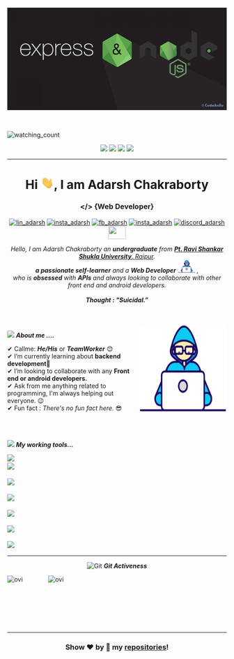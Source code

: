 <p align="center">
  <img src="https://raw.githubusercontent.com/adarsh-chakraborty/adarsh-chakraborty/main/assets/banner.png"/>
</p>
<br>

<p align="left"> 
<img src="https://komarev.com/ghpvc/?username=adarsh-chakraborty&color=brightgreen" alt="watching_count" />
 </p>
 <p align="center">
<img src="https://img.shields.io/badge/Age-22-blue" />
  <img src="https://img.shields.io/badge/Focus-Web%20Development-brightgreen" />
  <img src="https://img.shields.io/badge/Lives-Bilaspur,Chhattisgarh-success" />
  <img src="https://img.shields.io/badge/Languages-English%20%26%20Hindi-brightgreen" />
</p>
<hr>
<h1 align="center">Hi <img src="https://raw.githubusercontent.com/adarsh-chakraborty/adarsh-chakraborty/main/assets/Hi.gif" width="30px">, I am Adarsh Chakraborty </h1>
<h3 align="center"> &#x0003C;&#x0002F;&#x0003E; {Web Developer} </h3>
<p align="center">
<a href="https://www.linkedin.com/in/adarsh-chakraborty-a9b712206" target="blank"><img align="center" src="https://image.flaticon.com/icons/png/128/174/174857.png" alt="lin_adarsh" height="30" width="40" /></a>  
<a href="https://www.instagram.com/adarshchakraborty/" target="blank"><img align="center" src="https://image.flaticon.com/icons/png/128/174/174855.png" alt="insta_adarsh" height="30" width="40" /></a>
<a href="https://www.facebook.com/me.excelsior" target="blank"><img align="center" src="https://www.svgrepo.com/show/299425/facebook.svg" alt="fb_adarsh" height="30" width="40" /></a>
  <a href="https://www.instagram.com/adarshchakraborty/" target="blank"><img align="center" src="https://image.flaticon.com/icons/png/128/174/174855.png" alt="insta_adarsh" height="30" width="40" /></a>
    <a href="https://discord.gg/TG7uxNf" target="blank"><img align="center" src="https://cdn.logojoy.com/wp-content/uploads/20210422104926/Discord-Logo-White.png" alt="discord_adarsh" height="45" width="55" /></a>
 <a href = "mailto: adarshchak108@gmail.com"><img align="center" src="https://seeklogo.com/images/G/gmail-new-2020-logo-32DBE11BB4-seeklogo.com.png" height="30" width="40" /></a>
</p>
</p>



<p align="center">
  <em>
    Hello, I am Adarsh Chakraborty an <b>undergraduate</b> from <a href="https://www.prsu.ac.in/"> <b>Pt. Ravi Shankar Shukla University</b>, Raipur</a>. <br>
    <b>a passionate self-learner</b> and a <b>Web Developer</b>&nbsp;<img src="https://raw.githubusercontent.com/adarsh-chakraborty/adarsh-chakraborty/main/assets/Developer.gif" width="40px">&nbsp,<br>who is <b>obsessed</b>
    with <b>APIs</b> and always looking to collaborate with other front end and android developers. 
  </em> 
  <br>
  <br>
 <b><i align="center">Thought : "Suicidal.”</i></b> 
</p>
<br><br>
<img align="right" width=200px height=200px alt="side_sticker" src="https://raw.githubusercontent.com/adarsh-chakraborty/adarsh-chakraborty/main/assets/Developer.gif" />

<img src="https://media.giphy.com/media/iY8CRBdQXODJSCERIr/giphy.gif" width="30px">&nbsp;***About me ....***

✔ Callme: ***He/His*** or ***TeamWorker*** 😊 <br>
✔ I’m currently learning about **backend development**🥰<br>
✔ I’m looking to collaborate with any **Front end or android developers.**<br>
✔ Ask from me anything related to programming, I'm always helping out everyone.  😉<br>
✔ Fun fact : *There's no fun fact here.* 😎<br><br><br><br>
 

<img src="https://media.giphy.com/media/iY8CRBdQXODJSCERIr/giphy.gif" width="30px">&nbsp;***My working tools...***
<p align="left">
  
  <code><img height="35" src="https://git-scm.com/images/logos/downloads/Git-Logo-White.png"></code>
  <code> <img height="50" src="https://www.vectorlogo.zone/logos/java/java-ar21.svg"> </code>
  <code> <img height="50" src="https://www.vectorlogo.zone/logos/w3_html5/w3_html5-ar21.svg"> </code>
  <code> <img height="50" src="https://www.vectorlogo.zone/logos/mysql/mysql-ar21.svg"> </code>
  <code> <img height="50" src="https://www.vectorlogo.zone/logos/sqlite/sqlite-ar21.svg"> </code>
    <code> <img height="50" src="https://www.vectorlogo.zone/logos/heroku/heroku-ar21.svg"> </code>
  <code> <img height="50" src="https://www.vectorlogo.zone/logos/javascript/javascript-ar21.svg"> </code>
  <hr>
  <p align="center">
 <img src="https://media.giphy.com/media/W5eoZHPpUx9sapR0eu/giphy.gif" width="30px" alt="Git"/>&nbsp;<i><b>Git Activeness</b></i></p>
 
<p><img align="left" src="https://github-readme-stats.vercel.app/api/top-langs?username=adarsh-chakraborty&show_icons=true&locale=en&layout=compact&theme=chartreuse-dark" alt="ovi" /></p>
<p>&nbsp;<img align="right" src="https://github-readme-stats.vercel.app/api?username=adarsh-chakraborty&show_icons=true&locale=en&theme=chartreuse-dark" alt="ovi" width="410" /></p>
<br><br><br><br><br>

<hr>


<div align="center">
  

### Show ❤️ by 🌟 my [repositories](https://github.com/adarsh-chakraborty?tab=repositories)!

</div>






